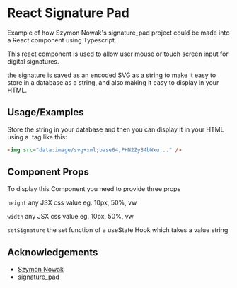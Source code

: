 
# React Signature Pad

Example of how Szymon Nowak's signature_pad project could be made into a React component using Typescript.

This react component is used to allow user mouse or touch screen input for digital signatures. 

the signature is saved as an encoded SVG as a string to make it easy to store in a database as a string, and also making it easy to display in your HTML.

## Usage/Examples

Store the string in your database and then you can display it in your HTML using a <img> tag like this:

```html
<img src="data:image/svg+xml;base64,PHN2ZyB4bWxu..." />
```


## Component Props

To display this Component you need to provide three props

`height` any JSX css value eg. 10px, 50%, vw 

`width` any JSX css value eg. 10px, 50%, vw

`setSignature` the set function of a useState Hook which takes a value string


## Acknowledgements

 - [Szymon Nowak](https://github.com/szimek)
 - [signature_pad](https://github.com/szimek/signature_pad)


